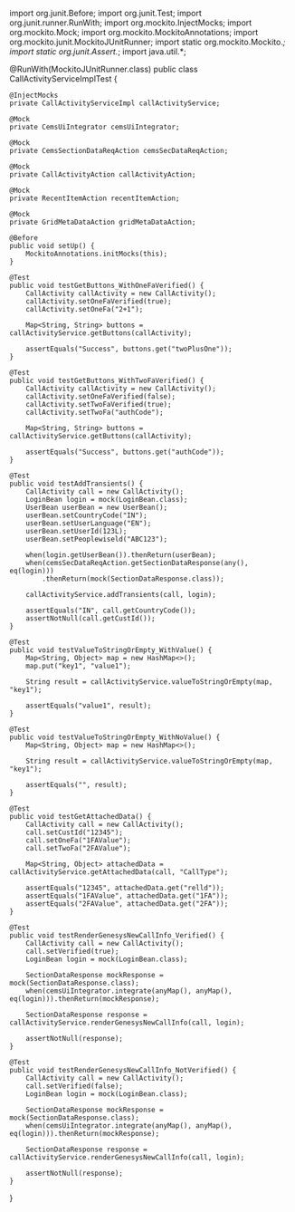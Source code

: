 import org.junit.Before;
import org.junit.Test;
import org.junit.runner.RunWith;
import org.mockito.InjectMocks;
import org.mockito.Mock;
import org.mockito.MockitoAnnotations;
import org.mockito.junit.MockitoJUnitRunner;
import static org.mockito.Mockito.*;
import static org.junit.Assert.*;
import java.util.*;

@RunWith(MockitoJUnitRunner.class)
public class CallActivityServiceImplTest {

    @InjectMocks
    private CallActivityServiceImpl callActivityService;

    @Mock
    private CemsUiIntegrator cemsUiIntegrator;

    @Mock
    private CemsSectionDataReqAction cemsSecDataReqAction;

    @Mock
    private CallActivityAction callActivityAction;

    @Mock
    private RecentItemAction recentItemAction;

    @Mock
    private GridMetaDataAction gridMetaDataAction;

    @Before
    public void setUp() {
        MockitoAnnotations.initMocks(this);
    }

    @Test
    public void testGetButtons_WithOneFaVerified() {
        CallActivity callActivity = new CallActivity();
        callActivity.setOneFaVerified(true);
        callActivity.setOneFa("2+1");

        Map<String, String> buttons = callActivityService.getButtons(callActivity);

        assertEquals("Success", buttons.get("twoPlusOne"));
    }

    @Test
    public void testGetButtons_WithTwoFaVerified() {
        CallActivity callActivity = new CallActivity();
        callActivity.setOneFaVerified(false);
        callActivity.setTwoFaVerified(true);
        callActivity.setTwoFa("authCode");

        Map<String, String> buttons = callActivityService.getButtons(callActivity);

        assertEquals("Success", buttons.get("authCode"));
    }

    @Test
    public void testAddTransients() {
        CallActivity call = new CallActivity();
        LoginBean login = mock(LoginBean.class);
        UserBean userBean = new UserBean();
        userBean.setCountryCode("IN");
        userBean.setUserLanguage("EN");
        userBean.setUserId(123L);
        userBean.setPeoplewiseld("ABC123");

        when(login.getUserBean()).thenReturn(userBean);
        when(cemsSecDataReqAction.getSectionDataResponse(any(), eq(login)))
            .thenReturn(mock(SectionDataResponse.class));

        callActivityService.addTransients(call, login);

        assertEquals("IN", call.getCountryCode());
        assertNotNull(call.getCustId());
    }

    @Test
    public void testValueToStringOrEmpty_WithValue() {
        Map<String, Object> map = new HashMap<>();
        map.put("key1", "value1");

        String result = callActivityService.valueToStringOrEmpty(map, "key1");

        assertEquals("value1", result);
    }

    @Test
    public void testValueToStringOrEmpty_WithNoValue() {
        Map<String, Object> map = new HashMap<>();

        String result = callActivityService.valueToStringOrEmpty(map, "key1");

        assertEquals("", result);
    }

    @Test
    public void testGetAttachedData() {
        CallActivity call = new CallActivity();
        call.setCustId("12345");
        call.setOneFa("1FAValue");
        call.setTwoFa("2FAValue");

        Map<String, Object> attachedData = callActivityService.getAttachedData(call, "CallType");

        assertEquals("12345", attachedData.get("relld"));
        assertEquals("1FAValue", attachedData.get("1FA"));
        assertEquals("2FAValue", attachedData.get("2FA"));
    }

    @Test
    public void testRenderGenesysNewCallInfo_Verified() {
        CallActivity call = new CallActivity();
        call.setVerified(true);
        LoginBean login = mock(LoginBean.class);

        SectionDataResponse mockResponse = mock(SectionDataResponse.class);
        when(cemsUiIntegrator.integrate(anyMap(), anyMap(), eq(login))).thenReturn(mockResponse);

        SectionDataResponse response = callActivityService.renderGenesysNewCallInfo(call, login);

        assertNotNull(response);
    }

    @Test
    public void testRenderGenesysNewCallInfo_NotVerified() {
        CallActivity call = new CallActivity();
        call.setVerified(false);
        LoginBean login = mock(LoginBean.class);

        SectionDataResponse mockResponse = mock(SectionDataResponse.class);
        when(cemsUiIntegrator.integrate(anyMap(), anyMap(), eq(login))).thenReturn(mockResponse);

        SectionDataResponse response = callActivityService.renderGenesysNewCallInfo(call, login);

        assertNotNull(response);
    }
}
